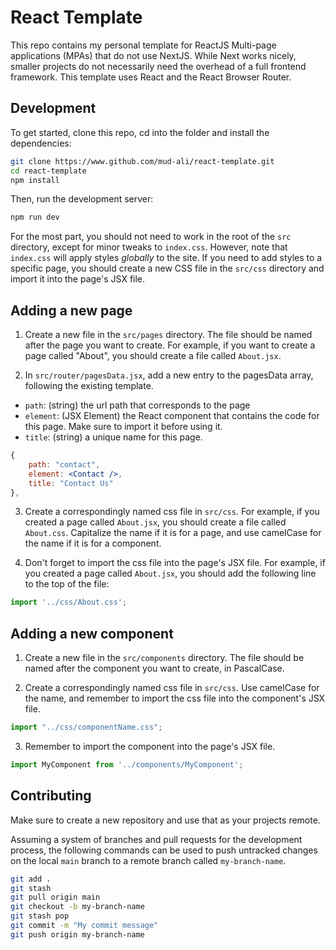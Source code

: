 # React Template

This repo contains my personal template for ReactJS Multi-page applications (MPAs) that do not use
NextJS. While Next works nicely, smaller projects do not necessarily need the overhead of a full
frontend framework. This template uses React and the React Browser Router.

## Development

To get started, clone this repo, cd into the folder and install the dependencies:

```bash
git clone https://www.github.com/mud-ali/react-template.git
cd react-template
npm install
```

Then, run the development server:

```bash
npm run dev
```

For the most part, you should not need to work in the root of the `src` directory, except for minor tweaks to `index.css`. However, note that `index.css` will apply styles *globally* to the site. If you need to add styles to a specific page, you should create a new CSS file in the `src/css` directory and import it into the page's JSX file.


## Adding a new page

1. Create a new file in the `src/pages` directory. The file should be named after the page you want to create. For example, if you want to create a page called "About", you should create a file called `About.jsx`.

2. In `src/router/pagesData.jsx`, add a new entry to the pagesData array, following the existing template.

- `path`: (string) the url path that corresponds to the page
- `element`: (JSX Element) the React component that contains the code for this page. Make sure to import it before using it.
- `title`: (string) a unique name for this page.

```jsx
{
    path: "contact",
    element: <Contact />,
    title: "Contact Us"
},
```

3. Create a correspondingly named css file in `src/css`. For example, if you created a page called `About.jsx`, you should create a file called `About.css`. Capitalize the name if it is for a page, and use camelCase for the name if it is for a component.

4. Don't forget to import the css file into the page's JSX file. For example, if you created a page called `About.jsx`, you should add the following line to the top of the file:

```jsx
import '../css/About.css';
```

## Adding a new component

1. Create a new file in the `src/components` directory. The file should be named after the component you want to create, in PascalCase.

2. Create a correspondingly named css file in `src/css`. Use camelCase for the name, and remember to import the css file into the component's JSX file.

```jsx
import "../css/componentName.css";
```

3. Remember to import the component into the page's JSX file.

```jsx
import MyComponent from '../components/MyComponent';
```

## Contributing 

Make sure to create a new repository and use that as your projects remote.

Assuming a system of branches and pull requests for the development process, the following commands can be used to push untracked 
changes on the local `main` branch to a remote branch called `my-branch-name`.

```bash
git add .
git stash
git pull origin main
git checkout -b my-branch-name
git stash pop
git commit -m "My commit message"
git push origin my-branch-name
```